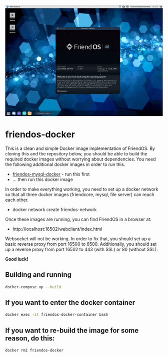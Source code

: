 ![image](https://github.com/FriendUPCloud/friendos-docker/blob/main/friendos.jpg?raw=true "FriendOS v1.3 Helium")

# friendos-docker
This is a clean and simple Docker image implementation of FriendOS. By cloning this and the repository below, you should be able to build the required docker images without worrying about dependencies. You need the following additional docker images in order to run this.

 * [friendos-mysql-docker](https://github.com/friendupCloud/friendos-mysql-docker) - run this first
 * ... then run this docker image

In order to make everything working, you need to set up a docker network so that all three docker images (friendcore, mysql, file server) can reach each other.

 * docker network create friendos-network

Once these images are running, you can find FriendOS in a browser at:

 * http://localhost:16502/webclient/index.html

Websocket will not be working. In order to fix that, you should set up a basic reverse proxy from port 16500 to 6500. Additionally, you should set up a reverse proxy from port 16502 to 443 (with SSL) or 80 (without SSL).

**Good luck!**


## Building and running

```bash
docker-compose up --build
```

## If you want to enter the docker container

```bash
docker exec -it friendos-docker-container bash
```

## If you want to re-build the image for some reason, do this:

```bash
docker rmi friendos-docker
```

